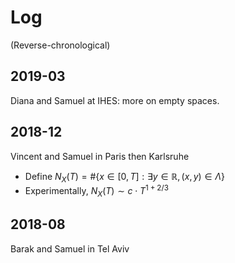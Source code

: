 # Log

(Reverse-chronological)


## 2019-03

Diana and Samuel at IHES: more on empty spaces.

## 2018-12

Vincent and Samuel in Paris then Karlsruhe

- Define $N_X(T) =  \# \{ x \in [0, T] : \exists y \in \mathbb{R}, (x, y) \in \Lambda \}$
- Experimentally, $N_X(T) \sim c \cdot T^{1 + 2/3}$

## 2018-08

Barak and Samuel in Tel Aviv


